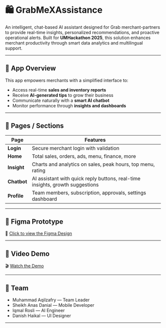 # 🛍️ GrabMeXAssistance

An intelligent, chat-based AI assistant designed for Grab merchant-partners to provide real-time insights, personalized recommendations, and proactive operational alerts. Built for **UMHackathon 2025**, this solution enhances merchant productivity through smart data analytics and multilingual support.

---

## 📱 App Overview

This app empowers merchants with a simplified interface to:

- Access real-time **sales and inventory reports**
- Receive **AI-generated tips** to grow their business
- Communicate naturally with a **smart AI chatbot**
- Monitor performance through **insights and dashboards**

---

## 🧭 Pages / Sections

| Page     | Features |
|----------|----------|
| **Login**  | Secure merchant login with validation |
| **Home**   | Total sales, orders, ads, menu, finance, more |
| **Insight** | Charts and analytics on sales, peak hours, top menu, rating |
| **Chatbot** | AI assistant with quick reply buttons, real-time insights, growth suggestions |
| **Profile** | Team members, subscription, approvals, settings dashboard |

---

## 📐 Figma Prototype

🔗 [Click to view the Figma Design](https://www.figma.com/proto/r5HjdWqDqokpMjk41UgSl5/UM-Hackathon?node-id=0-1&t=BKDktTwiqvXG7eQj-1)

---

## 🎥 Video Demo

🎬 [Watch the Demo](https://youtu.be/869PNfnF1tM)

---

## 👥 Team

- Muhammad Aqilzafry — Team Leader
- Sheikh Anas Danial — Mobile Developer
- Iqmal Rosli — AI Engineer
- Danish Haikal — UI Designer

---
